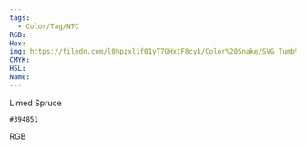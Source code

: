 ```yaml
---
tags:
  - Color/Tag/NTC
RGB:
Hex:
img: https://filedn.com/l0hpzxl1f01yT7GHxtF8cyk/Color%20Snake/SVG_Tumb%20Mass%20No%20Name/394851.svg
CMYK:
HSL:
Name:
---
```

Limed Spruce
```palette
#394851
```
RGB

